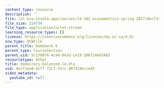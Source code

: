 ```yaml
---
content_type: resource
description: ''
file: /ol-ocw-studio-app/courses/14-382-econometrics-spring-2017/0ecf1ee84cff72c133cc487324ecce83_democracy-balanced-l4.dta
file_size: 224734
file_type: application/octet-stream
learning_resource_types: []
license: https://creativecommons.org/licenses/by-nc-sa/4.0/
ocw_type: OCWFile
parent_title: Homework 6
parent_type: CourseSection
parent_uid: 5c138074-4ca9-843d-ce19-106724e03403
resourcetype: Other
title: democracy-balanced-l4.dta
uid: 0ecf1ee8-4cff-72c1-33cc-487324ecce83
video_metadata:
  youtube_id: null
---
```

